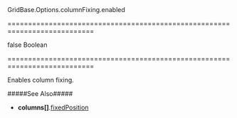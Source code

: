 <!--id-->GridBase.Options.columnFixing.enabled<!--/id-->
===========================================================================
<!--default-->false<!--/default-->
<!--type-->Boolean<!--/type-->
===========================================================================

<!--shortDescription-->
Enables column fixing.
<!--/shortDescription-->

<!--fullDescription-->
#####See Also#####
- **columns[]**.[fixedPosition]({basewidgetpath}/Configuration/columns/#fixedPosition)
<!--/fullDescription-->